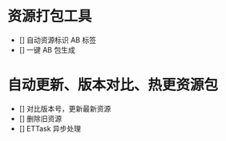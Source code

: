 ﻿


# 资源打包工具

- [] 自动资源标识 AB 标签
- [] 一键 AB 包生成


# 自动更新、版本对比、热更资源包

- [] 对比版本号，更新最新资源
- [] 删除旧资源
- [] ETTask 异步处理
